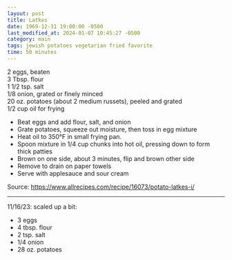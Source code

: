 ```yaml
---
layout: post
title: Latkes
date: 1969-12-31 19:00:00 -0500
last_modified_at: 2024-01-07 10:45:27 -0500
category: main
tags: jewish potatoes vegetarian fried favorite
time: 50 minutes
---
```

2 eggs, beaten  
3 Tbsp. flour  
1 1/2 tsp. salt  
1/8 onion, grated or finely minced  
20 oz. potatoes (about 2 medium russets), peeled and grated  
1/2 cup oil for frying  

* Beat eggs and add flour, salt, and onion
* Grate potatoes, squeeze out moisture, then toss in egg mixture
* Heat oil to 350°F in small frying pan.
* Spoon mixture in 1/4 cup chunks into hot oil, pressing down to form thick patties
* Brown on one side, about 3 minutes, flip and brown other side
* Remove to drain on paper towels
* Serve with applesauce and sour cream

Source: <https://www.allrecipes.com/recipe/16073/potato-latkes-i/>

---
11/16/23: scaled up a bit:
* 3 eggs
* 4 tbsp. flour
* 2 tsp. salt
* 1/4 onion
* 28 oz. potatoes
